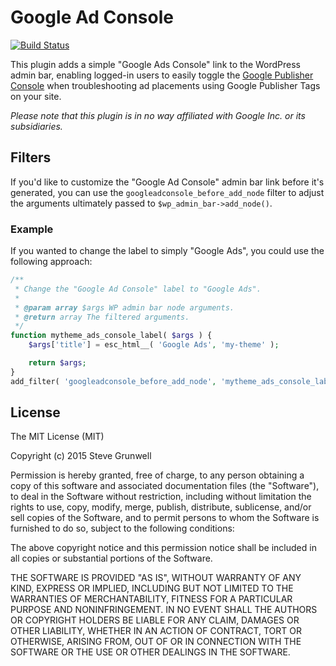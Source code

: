 # Google Ad Console

[![Build Status](https://travis-ci.org/stevegrunwell/google-ad-console.png)](https://travis-ci.org/stevegrunwell/google-ad-console)

This plugin adds a simple "Google Ads Console" link to the WordPress admin bar, enabling logged-in users to easily toggle the [Google Publisher Console](https://support.google.com/dfp_sb/answer/181070?hl=en) when troubleshooting ad placements using Google Publisher Tags on your site.

*Please note that this plugin is in no way affiliated with Google Inc. or its subsidiaries.*

## Filters

If you'd like to customize the "Google Ad Console" admin bar link before it's generated, you can use the `googleadconsole_before_add_node` filter to adjust the arguments ultimately passed to `$wp_admin_bar->add_node()`.

### Example

If you wanted to change the label to simply "Google Ads", you could use the following approach:

```php
/**
 * Change the "Google Ad Console" label to "Google Ads".
 *
 * @param array $args WP admin bar node arguments.
 * @return array The filtered arguments.
 */
function mytheme_ads_console_label( $args ) {
	$args['title'] = esc_html__( 'Google Ads', 'my-theme' );

	return $args;
}
add_filter( 'googleadconsole_before_add_node', 'mytheme_ads_console_label' );
```

## License

The MIT License (MIT)

Copyright (c) 2015 Steve Grunwell

Permission is hereby granted, free of charge, to any person obtaining a copy
of this software and associated documentation files (the "Software"), to deal
in the Software without restriction, including without limitation the rights
to use, copy, modify, merge, publish, distribute, sublicense, and/or sell
copies of the Software, and to permit persons to whom the Software is
furnished to do so, subject to the following conditions:

The above copyright notice and this permission notice shall be included in
all copies or substantial portions of the Software.

THE SOFTWARE IS PROVIDED "AS IS", WITHOUT WARRANTY OF ANY KIND, EXPRESS OR
IMPLIED, INCLUDING BUT NOT LIMITED TO THE WARRANTIES OF MERCHANTABILITY,
FITNESS FOR A PARTICULAR PURPOSE AND NONINFRINGEMENT. IN NO EVENT SHALL THE
AUTHORS OR COPYRIGHT HOLDERS BE LIABLE FOR ANY CLAIM, DAMAGES OR OTHER
LIABILITY, WHETHER IN AN ACTION OF CONTRACT, TORT OR OTHERWISE, ARISING FROM,
OUT OF OR IN CONNECTION WITH THE SOFTWARE OR THE USE OR OTHER DEALINGS IN
THE SOFTWARE.
